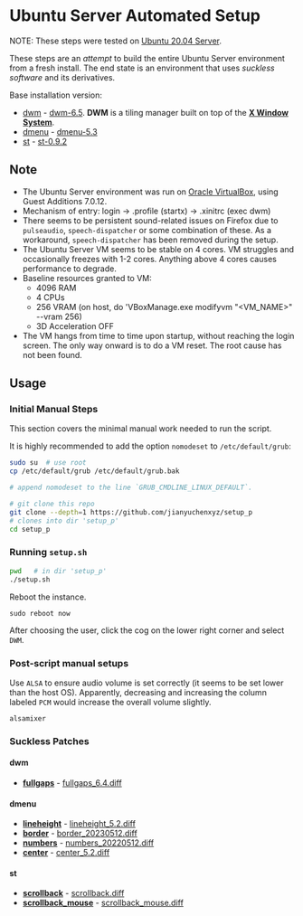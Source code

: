 # Ubuntu Server Automated Setup

NOTE: These steps were tested on [Ubuntu 20.04 Server](https://ubuntu.com/download/server).

These steps are an _attempt_ to build the entire Ubuntu Server environment from a fresh install. The end state is an environment that uses _suckless software_ and its derivatives.

Base installation version:

* [dwm](https://dwm.suckless.org) - [dwm-6.5](https://dl.suckless.org/dwm/dwm-6.5.tar.gz). **DWM** is a tiling manager built on top of the [**X Window System**](https://en.wikipedia.org/wiki/X_Window_System).
* [dmenu](https://tools.suckless.org/dmenu) - [dmenu-5.3](https://dl.suckless.org/tools/dmenu-5.3.tar.gz)
* [st](https://st.suckless.org) - [st-0.9.2](https://dl.suckless.org/st/st-0.9.2.tar.gz)

## Note

* The Ubuntu Server environment was run on [Oracle VirtualBox](https://www.virtualbox.org), using Guest Additions 7.0.12.
* Mechanism of entry: login -> .profile (startx) -> .xinitrc (exec dwm)
* There seems to be persistent sound-related issues on Firefox due to `pulseaudio`, `speech-dispatcher` or some combination of these. As a workaround, `speech-dispatcher` has been removed during the setup.
* The Ubuntu Server VM seems to be stable on 4 cores. VM struggles and occasionally freezes with 1-2 cores. Anything above 4 cores causes performance to degrade.
* Baseline resources granted to VM:
  * 4096 RAM
  * 4 CPUs
  * 256 VRAM (on host, do 'VBoxManage.exe modifyvm "<VM_NAME>" --vram 256)
  * 3D Acceleration OFF
* The VM hangs from time to time upon startup, without reaching the login screen. The only way onward is to do a VM reset. The root cause has not been found.

## Usage

### Initial Manual Steps

This section covers the minimal manual work needed to run the script.

It is highly recommended to add the option `nomodeset` to `/etc/default/grub`:

```bash
sudo su  # use root
cp /etc/default/grub /etc/default/grub.bak

# append nomodeset to the line `GRUB_CMDLINE_LINUX_DEFAULT`.
```

```bash
# git clone this repo
git clone --depth=1 https://github.com/jianyuchenxyz/setup_p
# clones into dir 'setup_p'
cd setup_p
```

### Running `setup.sh`

```bash
pwd   # in dir 'setup_p'
./setup.sh
```

Reboot the instance.

```
sudo reboot now
```

After choosing the user, click the cog on the lower right corner and select `DWM`.

### Post-script manual setups

Use `ALSA` to ensure audio volume is set correctly (it seems to be set lower than the host OS). Apparently, decreasing and increasing the column labeled `PCM` would increase the overall volume slightly.

```
alsamixer
```

### Suckless Patches

#### dwm

* [**fullgaps**](https://dwm.suckless.org/patches/fullgaps) - [fullgaps_6.4.diff](suckless/dwm-0.6.5/patches/fullgaps_6.4.diff)

#### dmenu

* [**lineheight**](https://tools.suckless.org/dmenu/patches/line-height) - [lineheight_5.2.diff](suckless/dmenu-5.3/patches/lineheight_5.2.diff)
* [**border**](https://tools.suckless.org/dmenu/patches/border) - [border_20230512.diff](suckless/dmenu-5.3/patches/border_20230512.diff)
* [**numbers**](https://tools.suckless.org/dmenu/patches/numbers) - [numbers_20220512.diff](suckless/dmenu-5.3/patches/numbers_20220512.diff)
* [**center**](https://tools.suckless.org/dmenu/patches/center) - [center_5.2.diff](suckless/dmenu-5.3/patches/center_5.2.diff)

#### st

* [**scrollback**](https://st.suckless.org/patches/scrollback) - [scrollback.diff](suckless/st-0.9.2/patches/scrollback.diff)
* [**scrollback_mouse**](https://st.suckless.org/patches/scrollback) - [scrollback_mouse.diff](suckless/st-0.9.2/patches/scrollback_mouse.diff)

